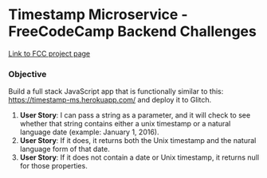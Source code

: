 # Timestamp Microservice - FreeCodeCamp Backend Challenges

[Link to FCC project page](https://www.freecodecamp.org/challenges/timestamp-microservice)

### Objective
Build a full stack JavaScript app that is functionally similar to this: https://timestamp-ms.herokuapp.com/ and deploy it to Glitch.

1. **User Story**: I can pass a string as a parameter, and it will check to see whether that string contains either a unix timestamp or a natural language date (example: January 1, 2016).
2. **User Story**: If it does, it returns both the Unix timestamp and the natural language form of that date.
3. **User Story**: If it does not contain a date or Unix timestamp, it returns null for those properties.
